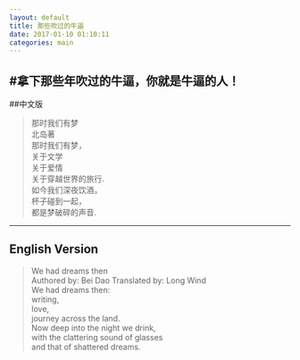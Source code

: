 ```yaml
---
layout: default
title: 那些吹过的牛逼
date: 2017-01-10 01:10:11
categories: main
---
```

#拿下那些年吹过的牛逼，你就是牛逼的人！  
----------
##中文版  
>那时我们有梦   
>北岛著  
>那时我们有梦，       
>关于文学  
>关于爱情  
>关于穿越世界的旅行.    
>如今我们深夜饮酒，  
>杯子碰到一起，  
>都是梦破碎的声音.  
-----------------
## English Version    
>We had dreams then   
>Authored by: Bei Dao Translated by: Long Wind  
> We had dreams then:  
> writing,  
> love,  
> journey across the land.  
> Now deep into the night we drink,  
> with the clattering sound of glasses  
> and that of shattered dreams.  
